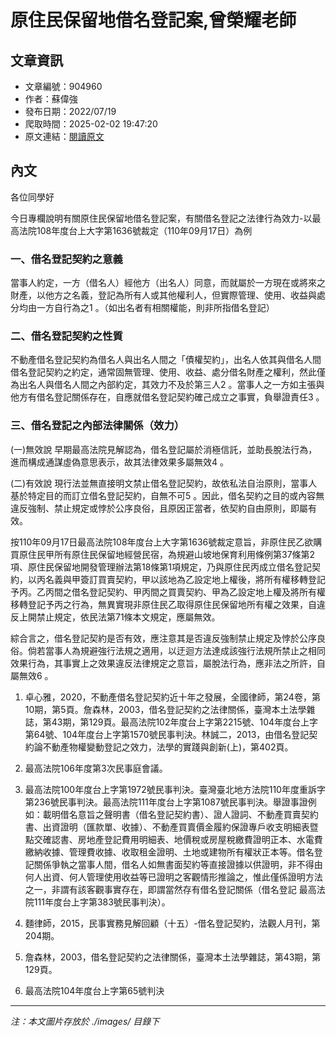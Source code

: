 # 原住民保留地借名登記案,曾榮耀老師

## 文章資訊
- 文章編號：904960
- 作者：蘇偉強
- 發布日期：2022/07/19
- 爬取時間：2025-02-02 19:47:20
- 原文連結：[閱讀原文](https://real-estate.get.com.tw/Columns/detail.aspx?no=904960)

## 內文
各位同學好

今日專欄說明有關原住民保留地借名登記案，有關借名登記之法律行為效力-以最高法院108年度台上大字第1636號裁定（110年09月17日）為例

### 一、借名登記契約之意義

當事人約定，一方（借名人）經他方（出名人）同意，而就屬於一方現在或將來之財產，以他方之名義，登記為所有人或其他權利人，但實際管理、使用、收益與處分均由一方自行為之1 。（如出名者有相關權能，則非所指借名登記）

### 二、借名登記契約之性質

不動產借名登記契約為借名人與出名人間之「債權契約」，出名人依其與借名人間借名登記契約之約定，通常固無管理、使用、收益、處分借名財產之權利，然此僅為出名人與借名人間之內部約定，其效力不及於第三人2 。當事人之一方如主張與他方有借名登記關係存在，自應就借名登記契約確己成立之事實，負舉證責任3 。

### 三、借名登記之內部法律關係（效力）

(一)無效說 早期最高法院見解認為，借名登記屬於消極信託，並助長脫法行為，進而構成通謀虛偽意思表示，故其法律效果多屬無效4 。

(二)有效說 現行法並無直接明文禁止借名登記契約，故依私法自治原則，當事人基於特定目的而訂立借名登記契約，自無不可5 。因此，借名契約之目的或內容無違反強制、禁止規定或悖於公序良俗，且原因正當者，依契約自由原則，即屬有效。

按110年09月17日最高法院108年度台上大字第1636號裁定意旨，非原住民乙欲購買原住民甲所有原住民保留地經營民宿，為規避山坡地保育利用條例第37條第2項、原住民保留地開發管理辦法第18條第1項規定，乃與原住民丙成立借名登記契約，以丙名義與甲簽訂買賣契約，甲以該地為乙設定地上權後，將所有權移轉登記予丙。乙丙間之借名登記契約、甲丙間之買賣契約、甲為乙設定地上權及將所有權移轉登記予丙之行為，無異實現非原住民乙取得原住民保留地所有權之效果，自違反上開禁止規定，依民法第71條本文規定，應屬無效。

綜合言之，借名登記契約是否有效，應注意其是否違反強制禁止規定及悖於公序良俗。倘若當事人為規避強行法規之適用，以迂迴方法達成該強行法規所禁止之相同效果行為，其事實上之效果違反法律規定之意旨，屬脫法行為，應非法之所許，自屬無效6 。

1. 卓心雅，2020，不動產借名登記契約近十年之發展，全國律師，第24卷，第10期，第5頁。詹森林，2003，借名登記契約之法律關係，臺灣本土法學雜誌，第43期，第129頁。最高法院102年度台上字第2215號、104年度台上字第64號、104年度台上字第1570號民事判決。林誠二，2013，由借名登記契約論不動產物權變動登記之效力，法學的實踐與創新(上)，第402頁。

2. 最高法院106年度第3次民事庭會議。

3. 最高法院100年度台上字第1972號民事判決。臺灣臺北地方法院110年度重訴字第236號民事判決。最高法院111年度台上字第1087號民事判決。舉證事證例如：載明借名意旨之聲明書（借名登記契約書）、證人證詞、不動產買賣契約書、出資證明（匯款單、收據）、不動產買賣價金履約保證專戶收支明細表暨點交確認書、房地產登記費用明細表、地價稅或房屋稅繳費證明正本、水電費繳納收據、管理費收據、收取租金證明、土地或建物所有權狀正本等。借名登記關係爭執之當事人間，借名人如無書面契約等直接證據以供證明，非不得由何人出資、何人管理使用收益等已證明之客觀情形推論之，惟此僅係證明方法之一，非謂有該客觀事實存在，即謂當然存有借名登記關係（借名登記 最高法院111年度台上字第383號民事判決）。

4. 麵律師，2015，民事實務見解回顧（十五）-借名登記契約，法觀人月刊，第204期。

5. 詹森林，2003，借名登記契約之法律關係，臺灣本土法學雜誌，第43期，第129頁。

6. 最高法院104年度台上字第65號判決

---
*注：本文圖片存放於 ./images/ 目錄下*
